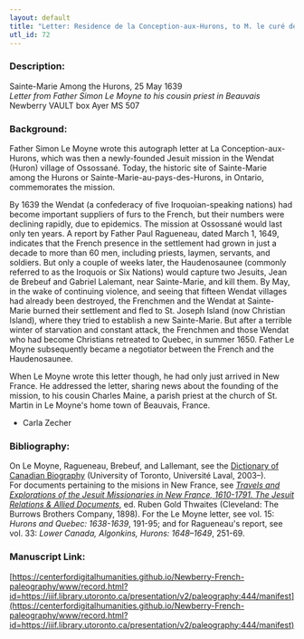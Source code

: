 ```yaml
---
layout: default
title: "Letter: Residence de la Conception-aux-Hurons, to M. le curé de St. Martin, à Beauvais [France], 1639 May 25"
utl_id: 72
---
```


### Description:

Sainte-Marie Among the Hurons, 25 May 1639<br>
_Letter from Father Simon Le Moyne to his cousin priest in Beauvais_<br>
Newberry VAULT box Ayer MS 507

### Background:

Father Simon Le Moyne wrote this autograph letter at La Conception-aux-Hurons, which was then a newly-founded Jesuit mission in the Wendat (Huron) village of Ossossané. Today, the historic site of Sainte-Marie among the Hurons or Sainte-Marie-au-pays-des-Hurons, in Ontario, commemorates the mission.

By 1639 the Wendat (a confederacy of five Iroquoian-speaking nations) had become important suppliers of furs to the French, but their numbers were declining rapidly, due to epidemics. The mission at Ossossané would last only ten years. A report by Father Paul Ragueneau, dated March 1, 1649, indicates that the French presence in the settlement had grown in just a decade to more than 60 men, including priests, laymen, servants, and soldiers. But only a couple of weeks later, the Haudenosaunee (commonly referred to as the Iroquois or Six Nations) would capture two Jesuits, Jean de Brebeuf and Gabriel Lalemant, near Sainte-Marie, and kill them. By May, in the wake of continuing violence, and seeing that fifteen Wendat villages had already been destroyed, the Frenchmen and the Wendat at Sainte-Marie burned their settlement and fled to St. Joseph Island (now Christian Island), where they tried to establish a new Sainte-Marie. But after a terrible winter of starvation and constant attack, the Frenchmen and those Wendat who had become Christians retreated to Quebec, in summer 1650. Father Le Moyne subsequently became a negotiator between the French and the Haudenosaunee.

When Le Moyne wrote this letter though, he had only just arrived in New France. He addressed the letter, sharing news about the founding of the mission, to his cousin Charles Maine, a parish priest at the church of St. Martin in Le Moyne's home town of Beauvais, France.

- Carla Zecher

### Bibliography:

On Le Moyne, Ragueneau, Brebeuf, and Lallemant, see the <a href="http://www.biographi.ca/en/index.php">Dictionary of Canadian Biography</a> (University of Toronto, Université Laval, 2003–).<br>
For documents pertaining to the misions in New France, see <a href="http://puffin.creighton.edu/jesuit/relations/">_Travels and Explorations of the Jesuit Missionaries in New France, 1610-1791. The Jesuit Relations & Allied Documents_</a>, ed. Ruben Gold Thwaites (Cleveland: The Burrows Brothers Company, 1898). For the Le Moyne letter, see vol. 15: _Hurons and Quebec: 1638-1639_, 191-95; and for Ragueneau's report, see vol. 33: _Lower Canada, Algonkins, Hurons: 1648–1649_, 251-69.

### Manuscript Link:

[https://centerfordigitalhumanities.github.io/Newberry-French-paleography/www/record.html?id=https://iiif.library.utoronto.ca/presentation/v2/paleography:444/manifest](https://centerfordigitalhumanities.github.io/Newberry-French-paleography/www/record.html?id=https://iiif.library.utoronto.ca/presentation/v2/paleography:444/manifest)
